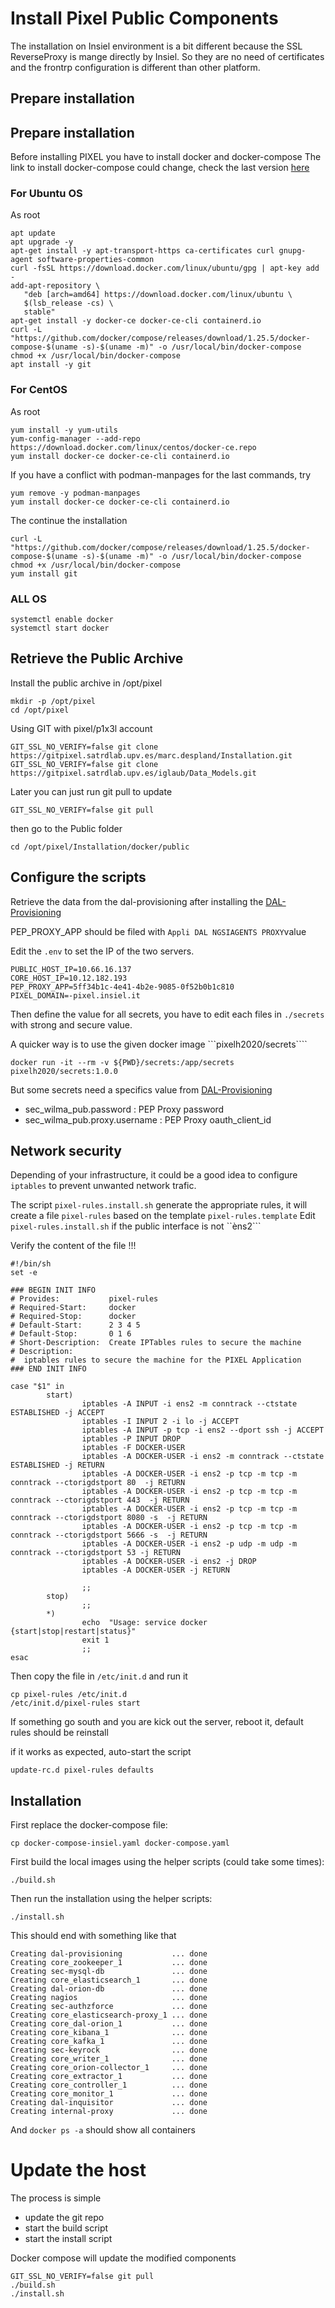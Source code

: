 # Install Pixel Public Components

The installation on Insiel environment is a bit different because the SSL ReverseProxy is mange directly by Insiel. So they are no need of certificates and the frontrp configuration is different than other platform.

## Prepare installation
## Prepare installation
Before installing PIXEL you have to install docker and docker-compose
The link to install docker-compose could change, check the last version [here](https://docs.docker.com/compose/install/)

### For Ubuntu OS

As root

```
apt update
apt upgrade -y
apt-get install -y apt-transport-https ca-certificates curl gnupg-agent software-properties-common
curl -fsSL https://download.docker.com/linux/ubuntu/gpg | apt-key add -
add-apt-repository \
   "deb [arch=amd64] https://download.docker.com/linux/ubuntu \
   $(lsb_release -cs) \
   stable"
apt-get install -y docker-ce docker-ce-cli containerd.io
curl -L "https://github.com/docker/compose/releases/download/1.25.5/docker-compose-$(uname -s)-$(uname -m)" -o /usr/local/bin/docker-compose
chmod +x /usr/local/bin/docker-compose
apt install -y git
```
### For  CentOS

As root
```
yum install -y yum-utils
yum-config-manager --add-repo https://download.docker.com/linux/centos/docker-ce.repo
yum install docker-ce docker-ce-cli containerd.io
```
If you have a conflict with podman-manpages for the last commands, try
```
yum remove -y podman-manpages
yum install docker-ce docker-ce-cli containerd.io
```

The continue the installation
```
curl -L "https://github.com/docker/compose/releases/download/1.25.5/docker-compose-$(uname -s)-$(uname -m)" -o /usr/local/bin/docker-compose
chmod +x /usr/local/bin/docker-compose
yum install git
```

### ALL OS
```
systemctl enable docker
systemctl start docker
```


## Retrieve the Public Archive
Install the public archive in /opt/pixel

```
mkdir -p /opt/pixel
cd /opt/pixel
```

Using GIT with pixel/p1x3l account
```
GIT_SSL_NO_VERIFY=false git clone https://gitpixel.satrdlab.upv.es/marc.despland/Installation.git
GIT_SSL_NO_VERIFY=false git clone https://gitpixel.satrdlab.upv.es/iglaub/Data_Models.git
```

Later you can just run git pull to update
```
GIT_SSL_NO_VERIFY=false git pull
```

then go to the Public folder
```
cd /opt/pixel/Installation/docker/public
```

## Configure the scripts 

Retrieve the data from the dal-provisioning after installing the [DAL-Provisioning](../core/README.md#DAL-Provisioning)

PEP_PROXY_APP should be filed with ```Appli DAL NGSIAGENTS PROXY```value

Edit the ```.env``` to set the IP of the two servers.
```
PUBLIC_HOST_IP=10.66.16.137
CORE_HOST_IP=10.12.182.193
PEP_PROXY_APP=5ff34b1c-4e41-4b2e-9085-0f52b0b1c810
PIXEL_DOMAIN=-pixel.insiel.it
```
 
 Then define the value for all secrets, you have to edit each files in ```./secrets``` with strong and secure value.

 A quicker way is to use the given docker image ```pixelh2020/secrets````

```
docker run -it --rm -v ${PWD}/secrets:/app/secrets pixelh2020/secrets:1.0.0
```

But some secrets need a specifics value from [DAL-Provisioning](../core/README.md#DAL-Provisioning)
* sec_wilma_pub.password : PEP Proxy password
* sec_wilma_pub.proxy.username : PEP Proxy oauth_client_id


## Network security

Depending of your infrastructure, it could be a good idea to configure ```iptables``` to prevent unwanted network trafic.

The script ```pixel-rules.install.sh``` generate the appropriate rules, it will create a file ```pixel-rules``` based on the template ```pixel-rules.template```
Edit ```pixel-rules.install.sh``` if the public interface is not ``èns2```

Verify the content of the file !!!

```
#!/bin/sh
set -e

### BEGIN INIT INFO
# Provides:           pixel-rules
# Required-Start:     docker
# Required-Stop:      docker
# Default-Start:      2 3 4 5
# Default-Stop:       0 1 6
# Short-Description:  Create IPTables rules to secure the machine
# Description:
#  iptables rules to secure the machine for the PIXEL Application
### END INIT INFO

case "$1" in
        start)
                iptables -A INPUT -i ens2 -m conntrack --ctstate ESTABLISHED -j ACCEPT
                iptables -I INPUT 2 -i lo -j ACCEPT
                iptables -A INPUT -p tcp -i ens2 --dport ssh -j ACCEPT
                iptables -P INPUT DROP
                iptables -F DOCKER-USER
                iptables -A DOCKER-USER -i ens2 -m conntrack --ctstate ESTABLISHED -j RETURN
                iptables -A DOCKER-USER -i ens2 -p tcp -m tcp -m conntrack --ctorigdstport 80  -j RETURN
                iptables -A DOCKER-USER -i ens2 -p tcp -m tcp -m conntrack --ctorigdstport 443  -j RETURN
                iptables -A DOCKER-USER -i ens2 -p tcp -m tcp -m conntrack --ctorigdstport 8080 -s  -j RETURN
                iptables -A DOCKER-USER -i ens2 -p tcp -m tcp -m conntrack --ctorigdstport 5666 -s  -j RETURN
                iptables -A DOCKER-USER -i ens2 -p udp -m udp -m conntrack --ctorigdstport 53 -j RETURN
                iptables -A DOCKER-USER -i ens2 -j DROP
                iptables -A DOCKER-USER -j RETURN
                   
                ;;
        stop)
                ;;
        *)
                echo  "Usage: service docker {start|stop|restart|status}"
                exit 1
                ;;
esac
```

Then copy the file in ```/etc/init.d``` and run it

```
cp pixel-rules /etc/init.d
/etc/init.d/pixel-rules start
```

If something go south and you are kick out the server, reboot it, default rules should be reinstall

if it works as expected, auto-start the script
```
update-rc.d pixel-rules defaults
```

## Installation

First replace the docker-compose file:
```
cp docker-compose-insiel.yaml docker-compose.yaml
```

First build the local images using the helper scripts (could take some times):
```
./build.sh
```

Then run the installation using the helper scripts:
```
./install.sh
```

This should end with something like that
```
Creating dal-provisioning           ... done
Creating core_zookeeper_1           ... done
Creating sec-mysql-db               ... done
Creating core_elasticsearch_1       ... done
Creating dal-orion-db               ... done
Creating nagios                     ... done
Creating sec-authzforce             ... done
Creating core_elasticsearch-proxy_1 ... done
Creating core_dal-orion_1           ... done
Creating core_kibana_1              ... done
Creating core_kafka_1               ... done
Creating sec-keyrock                ... done
Creating core_writer_1              ... done
Creating core_orion-collector_1     ... done
Creating core_extractor_1           ... done
Creating core_controller_1          ... done
Creating core_monitor_1             ... done
Creating dal-inquisitor             ... done
Creating internal-proxy             ... done
```

And ```docker ps -a``` should show all containers 

# Update the host

The process is simple
* update the git repo
* start the build script
* start the install script

Docker compose will update the modified components

```
GIT_SSL_NO_VERIFY=false git pull
./build.sh
./install.sh
```
